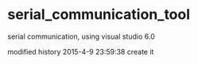 # serial_communication_tool
serial communication, using visual studio 6.0 

modified history
2015-4-9 23:59:38 create it
